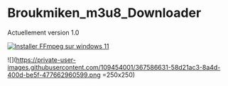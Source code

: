 # Broukmiken_m3u8_Downloader

Actuellement version 1.0






[![Installer FFmpeg sur windows 11](https://img.youtube.com/vi/lHnszz5V0as/0.jpg)](https://www.youtube.com/watch?v=lHnszz5V0as "Installer FFmpeg sur windows 11")




![](https://private-user-images.githubusercontent.com/109454001/367586631-58d21ac3-8a4d-400d-be5f-477662960599.png =250x250)





